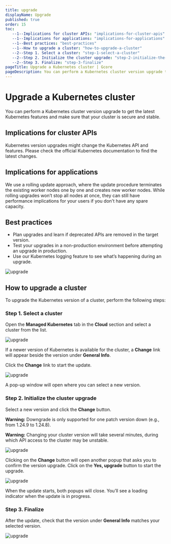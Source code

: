 ```yaml
---
title: upgrade
displayName: Upgrade
published: true
order: 15
toc:
   --1--Implications for cluster APIs: "implications-for-cluster-apis"
   --1--Implications for applications: "implications-for-applications"
   --1--Best practices: "best-practices"
   --1--How to upgrade a cluster: "how-to-upgrade-a-cluster"
   --2--Step 1. Select a cluster: "step-1-select-a-cluster"
   --2--Step 2. Initialize the cluster upgrade: "step-2-initialize-the-cluster-upgrade"
   --2--Step 3. Finalize: "step-3-finalize"
pageTitle: Upgrade a Kubernetes cluster | Gcore
pageDescription: You can perform a Kubernetes cluster version upgrade to get the latest Kubernetes features and make sure that your cluster is secure and stable.
---
```

# Upgrade a Kubernetes cluster

You can perform a Kubernetes cluster version upgrade to get the latest Kubernetes features and make sure that your cluster is secure and stable.

## Implications for cluster APIs

Kubernetes version upgrades might change the Kubernetes API and features. Please check the official Kubernetes documentation to find the latest changes.

## Implications for applications

We use a rolling update approach, where the update procedure terminates the existing worker nodes one by one and creates new worker nodes. While rolling upgrades won’t stop all nodes at once, they can still have performance implications for your users if you don't have any spare capacity.

## Best practices

- Plan upgrades and learn if deprecated APIs are removed in the target version.
- Test your upgrades in a non-production environment before attempting an upgrade in production.
- Use our Kubernetes logging feature to see what’s happening during an upgrade.

<img src="https://assets.gcore.pro/docs/cloud/kubernetes/clusters/upgrade/upgrade-1.png" alt="upgrade">

## How to upgrade a cluster

To upgrade the Kubernetes version of a cluster, perform the following steps:

### Step 1. Select a cluster

Open the **Managed Kubernetes** tab in the **Cloud** section and select a cluster from the list.

<img src="https://assets.gcore.pro/docs/cloud/kubernetes/clusters/upgrade/upgrade-2.png" alt="upgrade">

If a newer version of Kubernetes is available for the cluster, a **Change** link will appear beside the version under **General Info**.

Click the **Change** link to start the update.

<img src="https://assets.gcore.pro/docs/cloud/kubernetes/clusters/upgrade/upgrade-3.png" alt="upgrade">

A pop-up window will open where you can select a new version.

### Step 2. Initialize the cluster upgrade

Select a new version and click the **Change** button.

**Warning:** Downgrade is only supported for one patch version down (e.g., from 1.24.9 to 1.24.8).

**Warning:** Changing your cluster version will take several minutes, during which API access to the cluster may be unstable.

<img src="https://assets.gcore.pro/docs/cloud/kubernetes/clusters/upgrade/upgrade-4.png" alt="upgrade">

Clicking on the **Change** button will open another popup that asks you to confirm the version upgrade. Click on the **Yes, upgrade** button to start the upgrade.

<img src="https://assets.gcore.pro/docs/cloud/kubernetes/clusters/upgrade/upgrade-5.png" alt="upgrade">

When the update starts, both popups will close. You’ll see a loading indicator when the update is in progress.

### Step 3. Finalize

After the update, check that the version under **General Info** matches your selected version.

<img src="https://assets.gcore.pro/docs/cloud/kubernetes/clusters/upgrade/upgrade-6.png" alt="upgrade">
